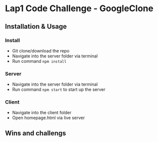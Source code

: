 # Lap1 Code Challenge - GoogleClone

## Installation & Usage

### Install

- Git clone/download the repo
- Navigate into the server folder via terminal
- Run command `npm install`

### Server

- Navigate into the server folder via terminal
- Run command `npm start` to start up the server

### Client

- Navigate into the client folder
- Open homepage.html via live server

## Wins and challengs
